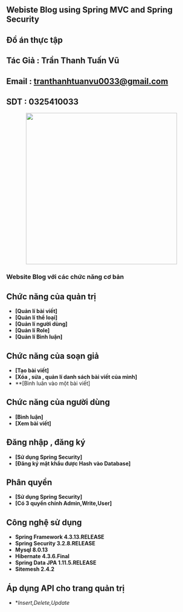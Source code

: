 ## Webiste Blog using Spring MVC and Spring Security
## Đồ án thực tập
## Tác Giả : Trần Thanh Tuấn Vũ
## Email   : tranthanhtuanvu0033@gmail.com
## SDT     : 0325410033
<p align="center"><a href="https://laravel.com" target="_blank"><img src="https://blog.itnavi.com.vn/wp-content/uploads/2021/05/Spring-MVC-l%C3%A0-g%C3%AC-1.jpg" width="400"></a></p>

### Website Blog với các chức năng cơ bản
## Chức năng của quản trị
- **[Quản lí bài viết]**
- **[Quản lí thể loại]**
- **[Quản lí người dùng]**
- **[Quản lí Role]**
- **[Quản lí Bình luận]**
## Chức năng của soạn giả
- **[Tạo bài viết]**
- **[Xóa , sửa , quản lí danh sách bài viết của mình]**
- **[Bình luân vào một bài viết]
## Chức năng của người dùng
- **[Bình luận]**
- **[Xem bài viết]**
## Đăng nhập , đăng ký
- **[Sử dụng Spring Security]**
- **[Đăng ký mật khẩu được Hash vào Database]**
## Phân quyền
- **[Sử dụng Spring Security]**
- **[Có 3 quyền chính Admin,Write,User]** 
## Công nghệ sử dụng
- **Spring Framework 4.3.13.RELEASE**
- **Spring Security 3.2.8.RELEASE**
- **Mysql 8.0.13**
- **Hibernate 4.3.6.Final**
- **Spring Data JPA 1.11.5.RELEASE**
- **Sitemesh 2.4.2**
## Áp dụng API cho trang quản trị
- **Insert,Delete,Update*
